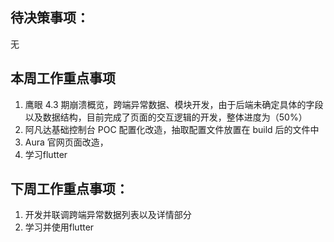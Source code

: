 ## 待决策事项：
无
## 本周工作重点事项
1. 鹰眼 4.3 期崩溃概览，跨端异常数据、模块开发，由于后端未确定具体的字段以及数据结构，目前完成了页面的交互逻辑的开发，整体进度为（50%）
2. 阿凡达基础控制台 POC 配置化改造，抽取配置文件放置在 build 后的文件中
3. Aura 官网页面改造，
3. 学习flutter
## 下周工作重点事项：
1. 开发并联调跨端异常数据列表以及详情部分
1. 学习并使用flutter
